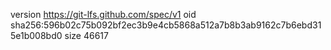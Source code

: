 version https://git-lfs.github.com/spec/v1
oid sha256:596b02c75b092bf2ec3b9e4cb5868a512a7b8b3ab9162c7b6ebd315e1b008bd0
size 46617
